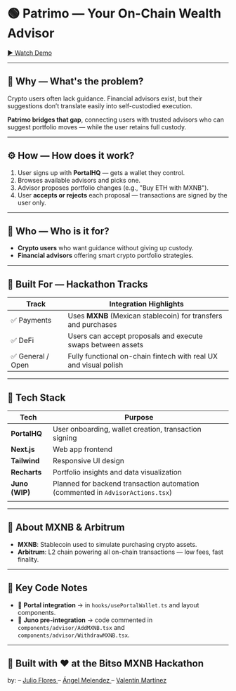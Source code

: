 # 🟢 Patrimo — Your On-Chain Wealth Advisor

[▶️ Watch Demo](https://youtu.be/V0GsJ7MxPTY)

---

## 🚀 Why — What's the problem?

Crypto users often lack guidance. Financial advisors exist, but their suggestions don’t translate easily into self-custodied execution.

**Patrimo bridges that gap**, connecting users with trusted advisors who can suggest portfolio moves — while the user retains full custody.

---

## ⚙️ How — How does it work?

1. User signs up with **PortalHQ** — gets a wallet they control.
2. Browses available advisors and picks one.
3. Advisor proposes portfolio changes (e.g., "Buy ETH with MXNB").
4. User **accepts or rejects** each proposal — transactions are signed by the user only.

---

## 👥 Who — Who is it for?

- **Crypto users** who want guidance without giving up custody.
- **Financial advisors** offering smart crypto portfolio strategies.

---

## 🎯 Built For — Hackathon Tracks

| Track              | Integration Highlights                                                |
|-------------------|------------------------------------------------------------------------|
| ✅ Payments        | Uses **MXNB** (Mexican stablecoin) for transfers and purchases         |
| ✅ DeFi            | Users can accept proposals and execute swaps between assets            |
| ✅ General / Open  | Fully functional on-chain fintech with real UX and visual polish       |

---

## 🧩 Tech Stack

| Tech         | Purpose                                                                  |
|--------------|--------------------------------------------------------------------------|
| **PortalHQ** | User onboarding, wallet creation, transaction signing                    |
| **Next.js**  | Web app frontend                                                         |
| **Tailwind** | Responsive UI design                                                     |
| **Recharts** | Portfolio insights and data visualization                                |
| **Juno (WIP)** | Planned for backend transaction automation (commented in `AdvisorActions.tsx`) |
|       |

---

## 🔐 About MXNB & Arbitrum

- **MXNB**: Stablecoin used to simulate purchasing crypto assets.
- **Arbitrum**: L2 chain powering all on-chain transactions — low fees, fast finality.

---

## 📝 Key Code Notes

- 🔑 **Portal integration** → in `hooks/usePortalWallet.ts` and layout components.
- 🧠 **Juno pre-integration** → code commented in `components/advisor/AddMXNB.tsx` and `components/advisor/WithdrawMXNB.tsx`.


---

## 🫡 Built with ❤️ at the Bitso MXNB  Hackathon

by:
– [ Julio Flores ](https://x.com/Julioafs)
– [ Ángel Melendez ](https://x.com/troopdegen)
– [ Valentín Martínez ](https://x.com/ValeCreativo)
